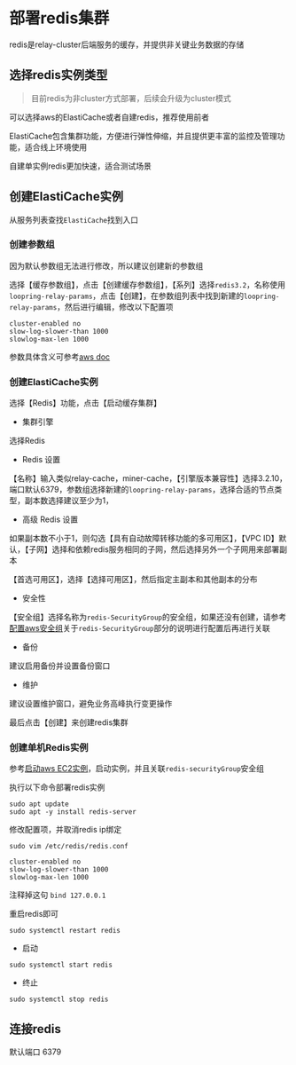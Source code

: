# 部署redis集群

redis是relay-cluster后端服务的缓存，并提供非关键业务数据的存储

## 选择redis实例类型

> 目前redis为非cluster方式部署，后续会升级为cluster模式

可以选择aws的ElastiCache或者自建redis，推荐使用前者

ElastiCache包含集群功能，方便进行弹性伸缩，并且提供更丰富的监控及管理功能，适合线上环境使用

自建单实例redis更加快速，适合测试场景

## 创建ElastiCache实例

从服务列表查找`ElastiCache`找到入口

### 创建参数组

因为默认参数组无法进行修改，所以建议创建新的参数组

选择【缓存参数组】，点击【创建缓存参数组】，【系列】选择`redis3.2`，名称使用`loopring-relay-params`，点击【创建】，在参数组列表中找到新建的`loopring-relay-params`，然后进行编辑，修改以下配置项
```
cluster-enabled no
slow-log-slower-than 1000
slowlog-max-len 1000
```
参数具体含义可参考[aws doc](https://docs.aws.amazon.com/zh_cn/AmazonElastiCache/latest/red-ug/ParameterGroups.Redis.html)

### 创建ElastiCache实例
选择【Redis】功能，点击【启动缓存集群】

* 集群引擎

选择Redis

* Redis 设置

【名称】输入类似relay-cache，miner-cache，【引擎版本兼容性】选择3.2.10，端口默认6379，参数组选择新建的`loopring-relay-params`，选择合适的节点类型，副本数选择建议至少为1，

* 高级 Redis 设置

如果副本数不小于1，则勾选【具有自动故障转移功能的多可用区】，【VPC ID】默认，【子网】选择和依赖redis服务相同的子网，然后选择另外一个子网用来部署副本

【首选可用区】，选择【选择可用区】，然后指定主副本和其他副本的分布

* 安全性

【安全组】选择名称为`redis-SecurityGroup`的安全组，如果还没有创建，请参考[配置aws安全组](security_group_cn.md)关于`redis-SecurityGroup`部分的说明进行配置后再进行关联

* 备份

建议启用备份并设置备份窗口

* 维护

建议设置维护窗口，避免业务高峰执行变更操作

最后点击【创建】来创建redis集群

### 创建单机Redis实例
参考[启动aws EC2实例](new_ec2_cn.md)，启动实例，并且关联`redis-securityGroup`安全组

执行以下命令部署redis实例
```
sudo apt update
sudo apt -y install redis-server
```

修改配置项，并取消redis ip绑定

`sudo vim /etc/redis/redis.conf`

```
cluster-enabled no
slow-log-slower-than 1000
slowlog-max-len 1000
```
注释掉这句 `bind 127.0.0.1`

重启redis即可

`sudo systemctl restart redis`

* 启动

`sudo systemctl start redis`

* 终止

`sudo systemctl stop redis`

## 连接redis

默认端口 6379
